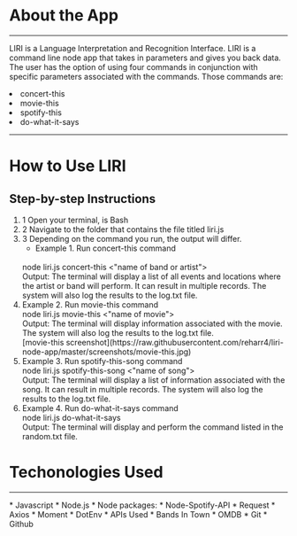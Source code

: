 # About the App
<hr>

LIRI is a Language Interpretation and Recognition Interface. 
LIRI is a command line node app that takes in parameters and gives you back data.
The user has the option of using four commands in conjunction with specific parameters associated with the commands.
Those commands are:
<li>concert-this
<br>
<li>movie-this
<br>
<li>spotify-this
<br>
<li>do-what-it-says

<hr>

# How to Use LIRI

## Step-by-step Instructions
1. 1 Open your terminal, is Bash
1. 2 Navigate to the folder that contains the file titled liri.js
1. 3 Depending on the command you run, the output will differ.
    * Example 1. Run concert-this command
    <br>
        node liri.js concert-this <"name of band or artist">
        <br>
        Output: The terminal will display a list of all events and locations where the artist or band will perform.
        It can result in multiple records. The system will also log the results to the log.txt file.
        <!-- Screenshot -->
        <br>
    <li>Example 2. Run movie-this command
    <br>
        node liri.js movie-this <"name of movie">
        <br>
        Output: The terminal will display information associated with the movie.
        The system will also log the results to the log.txt file.
        <br>
        [movie-this screenshot](https://raw.githubusercontent.com/reharr4/liri-node-app/master/screenshots/movie-this.jpg)
        <br>
    <li>Example 3. Run spotify-this-song command
    <br>
        node liri.js spotify-this-song <"name of song">
        <br>
        Output: The terminal will display a list of information associated with the song. 
        It can result in multiple records. The system will also log the results to the log.txt file.
        <!-- screenshot -->
        <br>
    <li>Example 4. Run do-what-it-says command
    <br>
        node liri.js do-what-it-says
        <br>
        Output: The terminal will display and perform the command listed in the random.txt file.
        <!-- screenshot -->
        <br>
    
# Techonologies Used
<hr>
* Javascript
* Node.js
* Node packages:
    * Node-Spotify-API
    * Request
    * Axios
    * Moment
    * DotEnv
* APIs Used
    * Bands In Town
    * OMDB
* Git
* Github